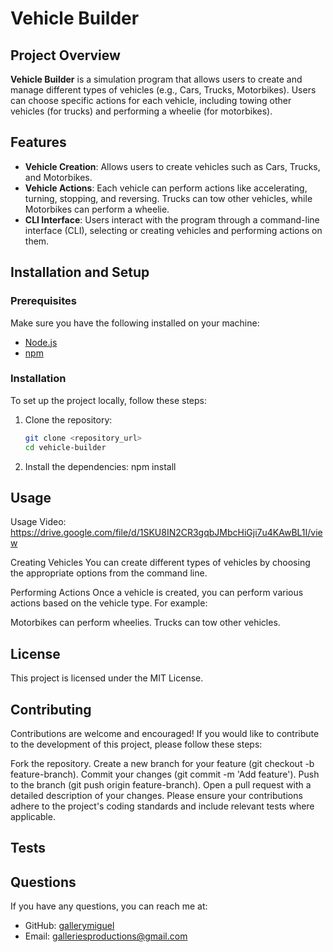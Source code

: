 # Vehicle Builder

## Project Overview

**Vehicle Builder** is a simulation program that allows users to create and manage different types of vehicles (e.g., Cars, Trucks, Motorbikes). Users can choose specific actions for each vehicle, including towing other vehicles (for trucks) and performing a wheelie (for motorbikes).

## Features

- **Vehicle Creation**: Allows users to create vehicles such as Cars, Trucks, and Motorbikes.
- **Vehicle Actions**: Each vehicle can perform actions like accelerating, turning, stopping, and reversing. Trucks can tow other vehicles, while Motorbikes can perform a wheelie.
- **CLI Interface**: Users interact with the program through a command-line interface (CLI), selecting or creating vehicles and performing actions on them.

## Installation and Setup

### Prerequisites

Make sure you have the following installed on your machine:

- [Node.js](https://nodejs.org/)
- [npm](https://www.npmjs.com/)

### Installation

To set up the project locally, follow these steps:

1. Clone the repository:
   ```bash
   git clone <repository_url>
   cd vehicle-builder


2. Install the dependencies:
npm install


## Usage
Usage
Video:
https://drive.google.com/file/d/1SKU8IN2CR3gqbJMbcHiGji7u4KAwBL1I/view

Creating Vehicles
You can create different types of vehicles by choosing the appropriate options from the command line.

Performing Actions
Once a vehicle is created, you can perform various actions based on the vehicle type. For example:

Motorbikes can perform wheelies.
Trucks can tow other vehicles.

## License
This project is licensed under the MIT License.

## Contributing
Contributions are welcome and encouraged! If you would like to contribute to the development of this project, please follow these steps:

Fork the repository.
Create a new branch for your feature (git checkout -b feature-branch).
Commit your changes (git commit -m 'Add feature').
Push to the branch (git push origin feature-branch).
Open a pull request with a detailed description of your changes.
Please ensure your contributions adhere to the project's coding standards and include relevant tests where applicable.

## Tests

## Questions
If you have any questions, you can reach me at:
- GitHub: [gallerymiguel](https://github.com/gallerymiguel)
- Email: [galleriesproductions@gmail.com](mailto:galleriesproductions@gmail.com)
